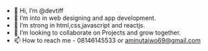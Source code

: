 - 👋 Hi, I’m @devtiff
- 👀 I’m into in web designing and app development.
- 🌱 I’m strong in html,css,javascript and reactjs.  
- 💞️ I’m looking to collaborate on Projects and grow together. 
- 📫 How to reach me - 08146145533 or aminutaiwo69@gmail.com

<!---
devtiff/devtiff is a ✨ special ✨ repository because its `README.md` (this file) appears on your GitHub profile.
You can click the Preview link to take a look at your changes.
--->
